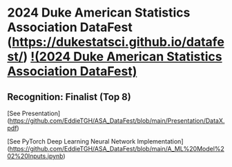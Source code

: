 # 2024 Duke American Statistics Association DataFest (https://dukestatsci.github.io/datafest/) [!(2024 Duke American Statistics Association DataFest)](https://dukestatsci.github.io/datafest/)


## Recognition: Finalist (Top 8)

[See Presentation] (https://github.com/EddieTGH/ASA_DataFest/blob/main/Presentation/DataX.pdf)

[See PyTorch Deep Learning Neural Network Implementation] (https://github.com/EddieTGH/ASA_DataFest/blob/main/A_ML%20Model%202%20Inputs.ipynb)
